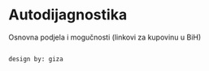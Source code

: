 # Autodijagnostika
 Osnovna podjela i mogučnosti
 (linkovi za kupovinu u BiH)
                                                                                                          
                                                                                            design by: giza 
